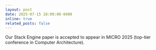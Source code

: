 ```yaml
---
layout: post
date: 2025-07-15 18:09:00-0400
inline: true
related_posts: false
---
```


Our Stack Engine paper is accepted to appear in MICRO 2025 (top-tier conference in Computer Architecture).
